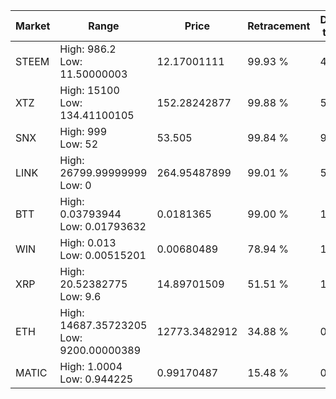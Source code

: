 | Market | Range | Price| Retracement | Doubles to 50% |
| --- | --- | --- | --- | --- |
| STEEM | High: 986.2<br />Low: 11.50000003 | 12.17001111 | 99.93 % | 40.99 |
| XTZ | High: 15100<br />Low: 134.41100105 | 152.28242877 | 99.88 % | 50.02 |
| SNX | High: 999<br />Low: 52 | 53.505 | 99.84 % | 9.82 |
| LINK | High: 26799.99999999<br />Low: 0 | 264.95487899 | 99.01 % | 50.57 |
| BTT | High: 0.03793944<br />Low: 0.01793632 | 0.0181365 | 99.00 % | 1.54 |
| WIN | High: 0.013<br />Low: 0.00515201 | 0.00680489 | 78.94 % | 1.33 |
| XRP | High: 20.52382775<br />Low: 9.6 | 14.89701509 | 51.51 % | 1.01 |
| ETH | High: 14687.35723205<br />Low: 9200.00000389 | 12773.3482912 | 34.88 % | 0.00 |
| MATIC | High: 1.0004<br />Low: 0.944225 | 0.99170487 | 15.48 % | 0.00 |
